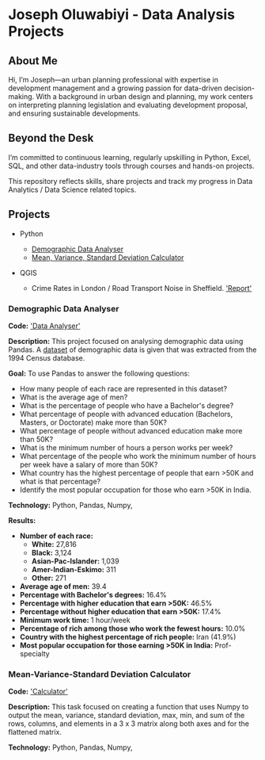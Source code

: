 # Joseph Oluwabiyi - Data Analysis Projects

## About Me

Hi, I’m Joseph—an urban planning professional with expertise in development management and a growing passion for data-driven decision-making. With a background in urban design and planning, my work centers on interpreting planning legislation and evaluating development proposal, and ensuring sustainable developments. 

## Beyond the Desk
I’m committed to continuous learning, regularly upskilling in Python, Excel, SQL, and other data-industry tools through courses and hands-on projects. 

This repository reflects skills, share projects and track my progress in Data Analytics / Data Science related topics.


## Projects

- Python
  - [Demographic Data Analyser](https://github.com/apologies28/josepholuwabiyi?tab=readme-ov-file#demographic-data-analyser)
  - [Mean, Variance, Standard Deviation Calculator](https://github.com/apologies28/josepholuwabiyi?tab=readme-ov-file#mean-variance-standard-deviation-calculator)

- QGIS
  - Crime Rates in London / Road Transport Noise in Sheffield. ['Report'](https://github.com/apologies28/Projects/blob/main/Crime%20Rates_Road%20Transport%20Noise.pdf)
 
### Demographic Data Analyser
**Code:** ['Data Analyser'](https://github.com/apologies28/Projects/blob/main/demographic_data_analyzer.py)

**Description:** This project focused on analysing demographic data using Pandas. A [dataset](https://github.com/apologies28/Projects/blob/main/adult.data.csv) of demographic data is given that was extracted from the 1994 Census database.

**Goal:** To use Pandas to answer the following questions: 

  - How many people of each race are represented in this dataset?
  - What is the average age of men?
  - What is the percentage of people who have a Bachelor's degree?
  - What percentage of people with advanced education (Bachelors, Masters, or Doctorate) make more than 50K?
  - What percentage of people without advanced education make more than 50K?
  - What is the minimum number of hours a person works per week?
  - What percentage of the people who work the minimum number of hours per week have a salary of more than 50K?
  - What country has the highest percentage of people that earn >50K and what is that percentage?
  - Identify the most popular occupation for those who earn >50K in India.

**Technology:** Python, Pandas, Numpy,

**Results:** 

 - **Number of each race:**
    - **White:** 27,816  
    - **Black:** 3,124  
    - **Asian-Pac-Islander:** 1,039  
    - **Amer-Indian-Eskimo:** 311  
    - **Other:** 271  
  - **Average age of men:** 39.4  
  - **Percentage with Bachelor's degrees:** 16.4%  
  - **Percentage with higher education that earn >50K:** 46.5%  
  - **Percentage without higher education that earn >50K:** 17.4%  
  - **Minimum work time:** 1 hour/week  
  - **Percentage of rich among those who work the fewest hours:** 10.0%  
  - **Country with the highest percentage of rich people:** Iran (41.9%)  
  - **Most popular occupation for those earning >50K in India:** Prof-specialty

### Mean-Variance-Standard Deviation Calculator
**Code:** ['Calculator'](https://github.com/apologies28/Projects/blob/main/mean_var_std.py)

**Description:** This task focused on creating a function that uses Numpy to output the mean, variance, standard deviation, max, min, and sum of the rows, columns, and elements in a 3 x 3 matrix along both axes and for the flattened matrix.

**Technology:** Python, Pandas, Numpy,



